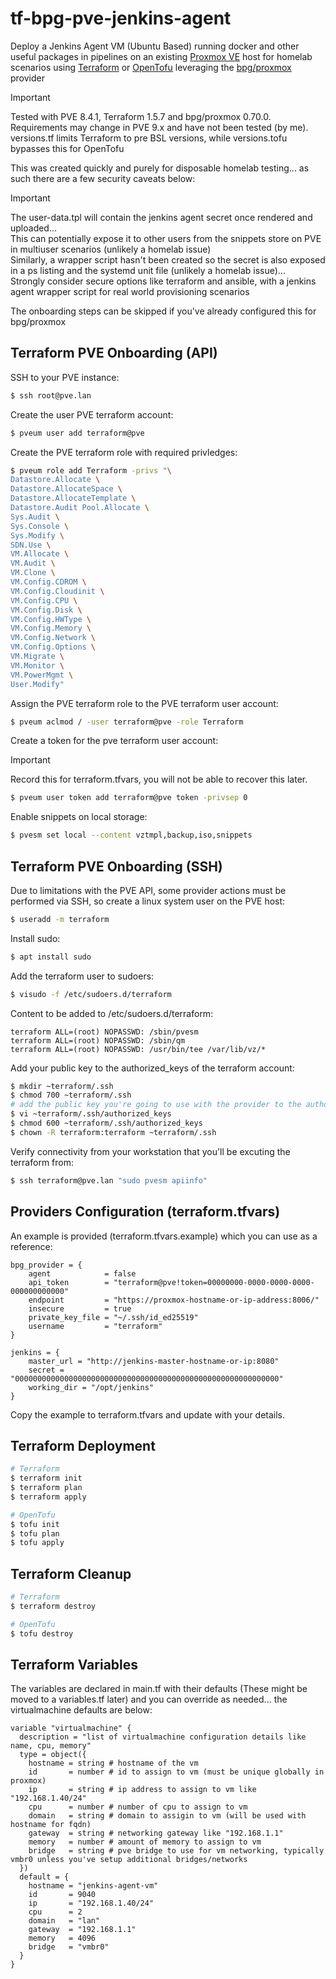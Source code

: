 # tf-bpg-pve-jenkins-agent
Deploy a Jenkins Agent VM (Ubuntu Based) running docker and other useful packages in pipelines on an existing [Proxmox VE](https://www.proxmox.com/en/products/proxmox-virtual-environment/overview) host for homelab scenarios using [Terraform](https://www.hashicorp.com/en/products/terraform) or [OpenTofu](https://opentofu.org/) leveraging the [bpg/proxmox](https://registry.terraform.io/providers/bpg/proxmox/latest/docs) provider

> [!IMPORTANT]
> Tested with PVE 8.4.1, Terraform 1.5.7 and bpg/proxmox 0.70.0.\
> Requirements may change in PVE 9.x and have not been tested (by me).\
> versions.tf limits Terraform to pre BSL versions, while versions.tofu bypasses this for OpenTofu

This was created quickly and purely for disposable homelab testing... as such there are a few security caveats below:
> [!IMPORTANT]
> The user-data.tpl will contain the jenkins agent secret once rendered and uploaded...\
> This can potentially expose it to other users from the snippets store on PVE in multiuser scenarios (unlikely a homelab issue)\
> Similarly, a wrapper script hasn't been created so the secret is also exposed in a ps listing and the systemd unit file (unlikely a homelab issue)...\
> Strongly consider secure options like terraform and ansible, with a jenkins agent wrapper script for real world provisioning scenarios

The onboarding steps can be skipped if you've already configured this for bpg/proxmox
## Terraform PVE Onboarding (API)
SSH to your PVE instance:
```bash
$ ssh root@pve.lan
```
Create the user PVE terraform account:
```bash
$ pveum user add terraform@pve
```
Create the PVE terraform role with required privledges:
```bash
$ pveum role add Terraform -privs "\
Datastore.Allocate \
Datastore.AllocateSpace \
Datastore.AllocateTemplate \
Datastore.Audit Pool.Allocate \
Sys.Audit \
Sys.Console \
Sys.Modify \
SDN.Use \
VM.Allocate \
VM.Audit \
VM.Clone \
VM.Config.CDROM \
VM.Config.Cloudinit \
VM.Config.CPU \
VM.Config.Disk \
VM.Config.HWType \
VM.Config.Memory \
VM.Config.Network \
VM.Config.Options \
VM.Migrate \
VM.Monitor \
VM.PowerMgmt \
User.Modify"
```
Assign the PVE terraform role to the PVE terraform user account:
```bash
$ pveum aclmod / -user terraform@pve -role Terraform
```
Create a token for the pve terraform user account:
> [!IMPORTANT]
> Record this for terraform.tfvars, you will not be able to recover this later.
```bash
$ pveum user token add terraform@pve token -privsep 0
```
Enable snippets on local storage:
```bash
$ pvesm set local --content vztmpl,backup,iso,snippets
```
## Terraform PVE Onboarding (SSH)
Due to limitations with the PVE API, some provider actions must be performed via SSH, so create a linux system user on the PVE host:
```bash
$ useradd -m terraform
```
Install sudo:
```bash
$ apt install sudo
```
Add the terraform user to sudoers:
```bash
$ visudo -f /etc/sudoers.d/terraform
```
Content to be added to /etc/sudoers.d/terraform:
```
terraform ALL=(root) NOPASSWD: /sbin/pvesm
terraform ALL=(root) NOPASSWD: /sbin/qm
terraform ALL=(root) NOPASSWD: /usr/bin/tee /var/lib/vz/*
```
Add your public key to the authorized_keys of the terraform account:
```bash
$ mkdir ~terraform/.ssh
$ chmod 700 ~terraform/.ssh
# add the public key you're going to use with the provider to the authorized_keys
$ vi ~terraform/.ssh/authorized_keys
$ chmod 600 ~terraform/.ssh/authorized_keys
$ chown -R terraform:terraform ~terraform/.ssh
```
Verify connectivity from your workstation that you'll be excuting the terraform from:
```bash
$ ssh terraform@pve.lan "sudo pvesm apiinfo"
```
## Providers Configuration (terraform.tfvars)
An example is provided (terraform.tfvars.example) which you can use as a reference:
```
bpg_provider = {
    agent            = false
    api_token        = "terraform@pve!token=00000000-0000-0000-0000-000000000000"
    endpoint         = "https://proxmox-hostname-or-ip-address:8006/"
    insecure         = true
    private_key_file = "~/.ssh/id_ed25519"
    username         = "terraform"
}

jenkins = {
    master_url = "http://jenkins-master-hostname-or-ip:8080"
    secret = "00000000000000000000000000000000000000000000000000000000000"
    working_dir = "/opt/jenkins"
}
```
Copy the example to terraform.tfvars and update with your details.

## Terraform Deployment
```bash
# Terraform
$ terraform init
$ terraform plan
$ terraform apply

# OpenTofu
$ tofu init
$ tofu plan
$ tofu apply
```
## Terraform Cleanup
```bash
# Terraform
$ terraform destroy

# OpenTofu
$ tofu destroy
```
## Terraform Variables
The variables are declared in main.tf with their defaults (These might be moved to a variables.tf later) and you can override as needed... the virtualmachine defaults are below:
```
variable "virtualmachine" {
  description = "list of virtualmachine configuration details like name, cpu, memory"
  type = object({
    hostname = string # hostname of the vm
    id       = number # id to assign to vm (must be unique globally in proxmox)
    ip       = string # ip address to assign to vm like "192.168.1.40/24"
    cpu      = number # number of cpu to assign to vm
    domain   = string # domain to assigin to vm (will be used with hostname for fqdn)
    gateway  = string # networking gateway like "192.168.1.1"
    memory   = number # amount of memory to assign to vm
    bridge   = string # pve bridge to use for vm networking, typically vmbr0 unless you've setup additional bridges/networks
  })
  default = {
    hostname = "jenkins-agent-vm"
    id       = 9040
    ip       = "192.168.1.40/24"
    cpu      = 2
    domain   = "lan"
    gateway  = "192.168.1.1"
    memory   = 4096
    bridge   = "vmbr0"
  }
}
```